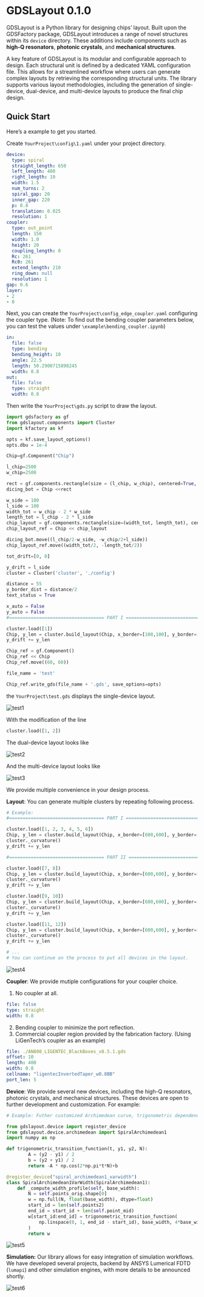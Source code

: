 # GDSLayout 0.1.0

GDSLayout is a Python library for designing chips’ layout. Built upon the GDSFactory package, GDSLayout introduces a range of novel structures within its `device` directory. These additions include components such as **high-Q resonators**, **photonic crystals**, and **mechanical structures**.

A key feature of GDSLayout is its modular and configurable approach to design. Each structural unit is defined by a dedicated YAML configuration file. This allows for a streamlined workflow where users can generate complex layouts by retrieving the corresponding structural units. The library supports various layout methodologies, including the generation of single-device, dual-device, and multi-device layouts to produce the final chip design.

## Quick Start

Here’s a example to get you started.

Create `YourProject\config\1.yaml` under your project directory. 

```yaml
device:
  type: spiral
  straight_length: 650
  left_length: 400
  right_length: 10
  width: 1.5
  num_turns: 2
  spiral_gap: 20
  inner_gap: 220
  p: 0.8
  translation: 0.025
  resolution: 1
coupler:
  type: out_point
  length: 150
  width: 1.0
  height: 20
  coupling_length: 0
  Rc: 261
  Rc0: 261
  extend_length: 210
  ring_down: null
  resolution: 1
gap: 0.6
layer:
- 2
- 0
```

Next, you can create the `YourProject\config_edge_coupler.yaml` configuring the coupler type. (Note: To find out the bending coupler parameters below, you can test the values under `\example\bending_coupler.ipynb`)

```yaml
in:
  file: false
  type: bending
  bending_height: 10
  angle: 22.5
  length: 50.2900715898245
  width: 0.8
out:
  file: false 
  type: straight
  width: 0.8
```

Then write the `YourProject\gds.py` script to draw the layout.

```python
import gdsfactory as gf
from gdslayout.components import Cluster
import kfactory as kf

opts = kf.save_layout_options()
opts.dbu = 1e-4

Chip=gf.Component("Chip")

l_chip=2500
w_chip=2500

rect = gf.components.rectangle(size = (l_chip, w_chip), centered=True, layer=(100,2))
dicing_bot = Chip <<rect

w_side = 100
l_side = 100
width_tot = w_chip - 2 * w_side
length_tot = l_chip - 2 * l_side
chip_layout = gf.components.rectangle(size=(width_tot, length_tot), centered=True, layer=(100, 0))
chip_layout_ref = Chip << chip_layout

dicing_bot.move((l_chip/2-w_side, -w_chip/2+l_side))
chip_layout_ref.move((width_tot/2, -length_tot/2))

tot_drift=[0, 0]

y_drift = l_side
cluster = Cluster('cluster', './config')

distance = 55
y_border_dist = distance/2
text_status = True

x_auto = False
y_auto = False
#=================================== PART I =====================================

cluster.load([1])
Chip, y_len = cluster.build_layout(Chip, x_border=[100,100], y_border=[0, y_border_dist], length_tot=width_tot, y_drift=y_drift, edge_coupler_distance=distance, tot_drift=tot_drift, text=text_status, auto=(x_auto, y_auto))
y_drift += y_len

Chip_ref = gf.Component()
Chip_ref << Chip
Chip_ref.move((60, 60))

file_name = 'test'

Chip_ref.write_gds(file_name + '.gds', save_options=opts)
```

the `YourProject\test.gds` displays the single-device layout.

![test1](img/test1.png)

With the modification of the line

```python
cluster.load([1, 2])
```

The dual-device layout looks like

![test2](img/test2.png)

And the multi-device layout looks like

![test3](img/test3.png)

We provide multiple convenience in your design process.

**Layout**: You can generate multiple clusters by repeating following process.

```python
# Example:
#=================================== PART I =====================================

cluster.load([1, 2, 3, 4, 5, 6])
Chip, y_len = cluster.build_layout(Chip, x_border=[600,600], y_border=[0, y_border_dist], length_tot=width_tot, y_drift=y_drift, edge_coupler_distance=distance, tot_drift=tot_drift, text=text_status, auto=(x_auto, y_auto))
cluster._curvature()
y_drift += y_len

#=================================== PART II =====================================

cluster.load([7, 8])
Chip, y_len = cluster.build_layout(Chip, x_border=[600,600], y_border=[y_border_dist, y_border_dist], length_tot=width_tot, y_drift=y_drift, edge_coupler_distance=distance, tot_drift=tot_drift, text=text_status, auto=(x_auto, y_auto))
cluster._curvature()
y_drift += y_len

cluster.load([9, 10])
Chip, y_len = cluster.build_layout(Chip, x_border=[600,600], y_border=[y_border_dist, y_border_dist], length_tot=width_tot, y_drift=y_drift, edge_coupler_distance=distance, tot_drift=tot_drift, text=text_status, auto=(x_auto, y_auto))
cluster._curvature()
y_drift += y_len

cluster.load([11, 12])
Chip, y_len = cluster.build_layout(Chip, x_border=[600,600], y_border=[y_border_dist, y_border_dist], length_tot=width_tot, y_drift=y_drift, edge_coupler_distance=distance, tot_drift=tot_drift, text=text_status, auto=(x_auto, y_auto))
cluster._curvature()
y_drift += y_len

# ...
# You can continue on the process to put all devices in the layout.
```

![test4](img/test4.png)

**Coupler**: We provide mutiple configurations for your coupler choice.

1. No coupler at all.

```yaml
file: false 
type: straight
width: 0.8
```

2. Bending coupler to minimize the port reflection.
3. Commercial coupler region provided by the fabrication factory. (Using LiGenTech’s coupler as an example)

```yaml
file: ./AN800_LIGENTEC_BlackBoxes_v8.5.1.gds
offset: 10
length: 400
width: 0.8
cellname: "ligentecInvertedTaper_w0.8BB"
port_len: 5
```

**Device**: We provide several new devices, including the high-Q resonators, photonic crystals, and mechanical structures. These devices are open to further development and customization. For example:

```python
# Example: Futher customized Archimedean curve, trigonometric dependence of width variation of center connection waveguide part. You can check the code at /example/device_modification.ipynb

from gdslayout.device import register_device
from gdslayout.device.archimedean import SpiralArchimedean1
import numpy as np

def trigonometric_transition_function(t, y1, y2, N):
        A = (y2 - y1) / 2
        b = (y2 + y1) / 2
        return -A * np.cos(2*np.pi*t*N)+b

@register_device("spiral_archimedean1_varwidth")
class SpiralArchimedean1VarWidth(SpiralArchimedean1):
    def _compute_width_profile(self, base_width):
        N = self.points_orig.shape[0]
        w = np.full(N, float(base_width), dtype=float)
        start_id = len(self.points2)
        end_id = start_id + len(self.point_mid)
        w[start_id:end_id] = trigonometric_transition_function(
            np.linspace(0, 1, end_id - start_id), base_width, 4*base_width, 2
        )
        return w
```

![test5](img/test5.png)

**Simulation:** Our library allows for easy integration of simulation workflows. We have developed several projects, backend by ANSYS Lumerical FDTD (`lumapi`) and other simulation engines, with more details to be announced shortly.

![test6](img/test6.png)
